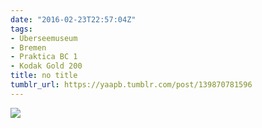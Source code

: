 ```yaml
---
date: "2016-02-23T22:57:04Z"
tags:
- Überseemuseum
- Bremen
- Praktica BC 1
- Kodak Gold 200
title: no title
tumblr_url: https://yaapb.tumblr.com/post/139870781596
---
```

 ![](/tumblr_files/tumblr_o30sz4hqZt1v9quwwo1_1280.jpg)  
